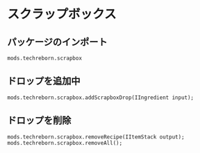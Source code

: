 # スクラップボックス

## パッケージのインポート
`mods.techreborn.scrapbox`

## ドロップを追加中
```zenscript
mods.techreborn.scrapbox.addScrapboxDrop(IIngredient input);
```

## ドロップを削除
```zenscript
mods.techreborn.scrapbox.removeRecipe(IItemStack output);
mods.techreborn.scrapbox.removeAll();
```